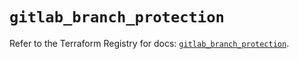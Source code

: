 # `gitlab_branch_protection`

Refer to the Terraform Registry for docs: [`gitlab_branch_protection`](https://registry.terraform.io/providers/gitlabhq/gitlab/17.2.0/docs/resources/branch_protection).
